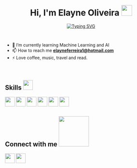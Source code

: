 <h1 align="center"><b>Hi, I'm Elayne Oliveira </b><img src="https://media.giphy.com/media/hvRJCLFzcasrR4ia7z/giphy.gif" width="35"></h1>

<p align="center">
  <a href="https://git.io/typing-svg"><img src="https://readme-typing-svg.demolab.com?font=Fira+Code&duration=4500&pause=1000&color=0DE439&center=true&vCenter=true&width=435&lines=Data+Scientist;Business+Intelligence+Analyst;Back-End+Student;Love+to+learn+new+stuffs" alt="Typing SVG" /></a>
</p>


<br>


- 🌱 I’m currently learning Machine Learning and AI
- 📫 How to reach me **elayneferreira1@hotmail.com**
- ⚡ Love coffee, music, travel and read.

<br>

<h2> Skills <img src = "https://media2.giphy.com/media/QssGEmpkyEOhBCb7e1/giphy.gif?cid=ecf05e47a0n3gi1bfqntqmob8g9aid1oyj2wr3ds3mg700bl&rid=giphy.gif" width = 32px> </h2>

<img width ='32px' src ='https://raw.githubusercontent.com/rahulbanerjee26/githubAboutMeGenerator/main/icons/python.svg'> <img width ='32px' src ='https://github.com/rahulbanerjee26/githubProfileReadmeGenerator/blob/main/icons/java.svg'> <img width ='32px' src ='https://github.com/rahulbanerjee26/githubProfileReadmeGenerator/blob/main/icons/javascript.svg'> <img width ='32px' src='https://github.com/rahulbanerjee26/githubProfileReadmeGenerator/blob/main/icons/github.svg'> <img width ='32px' src='https://github.com/rahulbanerjee26/githubProfileReadmeGenerator/blob/main/icons/html.svg'> <img width ='32px' src='https://github.com/rahulbanerjee26/githubProfileReadmeGenerator/blob/main/icons/css.svg'>

<h2> Connect with me <img src='https://raw.githubusercontent.com/ShahriarShafin/ShahriarShafin/main/Assets/handshake.gif' width="100px"> </h2>
<a href = 'https://www.linkedin.com/in/elayne-oliveira/'> <img width = '32px' align= 'center' src="https://raw.githubusercontent.com/rahulbanerjee26/githubAboutMeGenerator/main/icons/linked-in-alt.svg"/></a> 
<a href = 'https://www.github.com/elaynefo'> <img width = '32px' align= 'center' src="https://raw.githubusercontent.com/rahulbanerjee26/githubAboutMeGenerator/main/icons/github.svg"/></a>
  
<br>
<br>
  <br>
